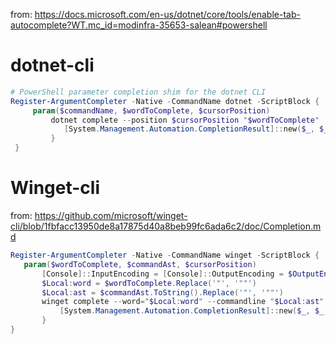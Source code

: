 from: <https://docs.microsoft.com/en-us/dotnet/core/tools/enable-tab-autocomplete?WT.mc_id=modinfra-35653-salean#powershell>

# dotnet-cli

```ps1
# PowerShell parameter completion shim for the dotnet CLI
Register-ArgumentCompleter -Native -CommandName dotnet -ScriptBlock {
     param($commandName, $wordToComplete, $cursorPosition)
         dotnet complete --position $cursorPosition "$wordToComplete" | ForEach-Object {
            [System.Management.Automation.CompletionResult]::new($_, $_, 'ParameterValue', $_)
         }
 }
 ```

 # Winget-cli

from: <https://github.com/microsoft/winget-cli/blob/1fbfacc13950de8a17875d40a8beb99fc6ada6c2/doc/Completion.md>

 ```ps1
 Register-ArgumentCompleter -Native -CommandName winget -ScriptBlock {
    param($wordToComplete, $commandAst, $cursorPosition)
        [Console]::InputEncoding = [Console]::OutputEncoding = $OutputEncoding = [System.Text.Utf8Encoding]::new()
        $Local:word = $wordToComplete.Replace('"', '""')
        $Local:ast = $commandAst.ToString().Replace('"', '""')
        winget complete --word="$Local:word" --commandline "$Local:ast" --position $cursorPosition | ForEach-Object {
            [System.Management.Automation.CompletionResult]::new($_, $_, 'ParameterValue', $_)
        }
}
```